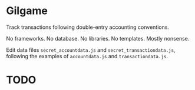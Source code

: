 # Gilgame

Track transactions following double-entry accounting conventions.

No frameworks. No database. No libraries. No templates. Mostly nonsense.

Edit data files `secret_accountdata.js` and `secret_transactiondata.js`, following the examples of `accountdata.js` and `transactiondata.js`.

# TODO


